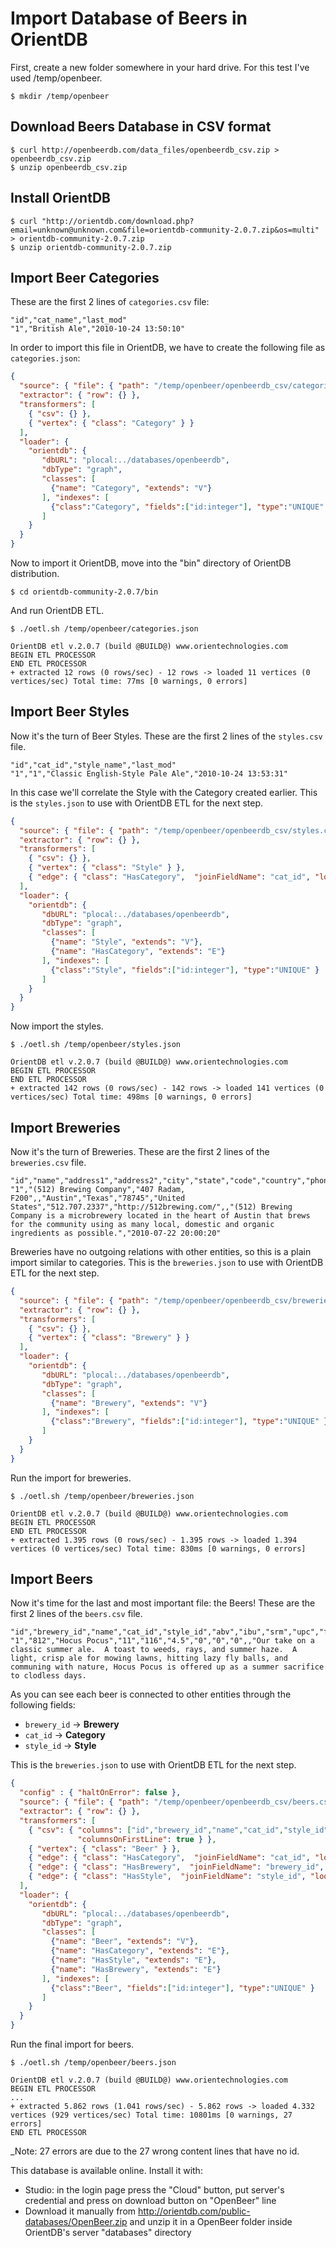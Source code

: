# Import Database of Beers in OrientDB

First, create a new folder somewhere in your hard drive. For this test I've used /temp/openbeer.

```
$ mkdir /temp/openbeer
```

## Download Beers Database in CSV format

```
$ curl http://openbeerdb.com/data_files/openbeerdb_csv.zip > openbeerdb_csv.zip
$ unzip openbeerdb_csv.zip
```

## Install OrientDB

```
$ curl "http://orientdb.com/download.php?email=unknown@unknown.com&file=orientdb-community-2.0.7.zip&os=multi" > orientdb-community-2.0.7.zip
$ unzip orientdb-community-2.0.7.zip
```


## Import Beer Categories

These are the first 2 lines of `categories.csv` file:

```
"id","cat_name","last_mod"
"1","British Ale","2010-10-24 13:50:10"
```

In order to import this file in OrientDB, we have to create the following file as `categories.json`:

```json
{
  "source": { "file": { "path": "/temp/openbeer/openbeerdb_csv/categories.csv" } },
  "extractor": { "row": {} },
  "transformers": [
    { "csv": {} },
    { "vertex": { "class": "Category" } }
  ],
  "loader": {
    "orientdb": {
       "dbURL": "plocal:../databases/openbeerdb",
       "dbType": "graph",
       "classes": [
         {"name": "Category", "extends": "V"}
       ], "indexes": [
         {"class":"Category", "fields":["id:integer"], "type":"UNIQUE" }
       ]
    }
  }
}
```

Now to import it OrientDB, move into the "bin" directory of OrientDB distribution.

```
$ cd orientdb-community-2.0.7/bin
```

And run OrientDB ETL.

```
$ ./oetl.sh /temp/openbeer/categories.json

OrientDB etl v.2.0.7 (build @BUILD@) www.orientechnologies.com
BEGIN ETL PROCESSOR
END ETL PROCESSOR
+ extracted 12 rows (0 rows/sec) - 12 rows -> loaded 11 vertices (0 vertices/sec) Total time: 77ms [0 warnings, 0 errors]
```


## Import Beer Styles
Now it's the turn of Beer Styles. These are the first 2 lines of the `styles.csv` file.

```
"id","cat_id","style_name","last_mod"
"1","1","Classic English-Style Pale Ale","2010-10-24 13:53:31"
```

In this case we'll correlate the Style with the Category created earlier. This is the `styles.json` to use with OrientDB ETL for the next step.

```json
{
  "source": { "file": { "path": "/temp/openbeer/openbeerdb_csv/styles.csv" } },
  "extractor": { "row": {} },
  "transformers": [
    { "csv": {} },
    { "vertex": { "class": "Style" } },
    { "edge": { "class": "HasCategory",  "joinFieldName": "cat_id", "lookup": "Category.id" } }
  ],
  "loader": {
    "orientdb": {
       "dbURL": "plocal:../databases/openbeerdb",
       "dbType": "graph",
       "classes": [
         {"name": "Style", "extends": "V"},
         {"name": "HasCategory", "extends": "E"}
       ], "indexes": [
         {"class":"Style", "fields":["id:integer"], "type":"UNIQUE" }
       ]
    }
  }
}
```

Now import the styles.

```
$ ./oetl.sh /temp/openbeer/styles.json

OrientDB etl v.2.0.7 (build @BUILD@) www.orientechnologies.com
BEGIN ETL PROCESSOR
END ETL PROCESSOR
+ extracted 142 rows (0 rows/sec) - 142 rows -> loaded 141 vertices (0 vertices/sec) Total time: 498ms [0 warnings, 0 errors]
```


## Import Breweries
Now it's the turn of Breweries. These are the first 2 lines of the `breweries.csv` file.

```
"id","name","address1","address2","city","state","code","country","phone","website","filepath","descript","last_mod"
"1","(512) Brewing Company","407 Radam, F200",,"Austin","Texas","78745","United States","512.707.2337","http://512brewing.com/",,"(512) Brewing Company is a microbrewery located in the heart of Austin that brews for the community using as many local, domestic and organic ingredients as possible.","2010-07-22 20:00:20"
```

Breweries have no outgoing relations with other entities, so this is a plain import similar to categories. This is the `breweries.json` to use with OrientDB ETL for the next step.

```json
{
  "source": { "file": { "path": "/temp/openbeer/openbeerdb_csv/breweries.csv" } },
  "extractor": { "row": {} },
  "transformers": [
    { "csv": {} },
    { "vertex": { "class": "Brewery" } }
  ],
  "loader": {
    "orientdb": {
       "dbURL": "plocal:../databases/openbeerdb",
       "dbType": "graph",
       "classes": [
         {"name": "Brewery", "extends": "V"}
       ], "indexes": [
         {"class":"Brewery", "fields":["id:integer"], "type":"UNIQUE" }
       ]
    }
  }
}
```

Run the import for breweries.

```
$ ./oetl.sh /temp/openbeer/breweries.json

OrientDB etl v.2.0.7 (build @BUILD@) www.orientechnologies.com
BEGIN ETL PROCESSOR
END ETL PROCESSOR
+ extracted 1.395 rows (0 rows/sec) - 1.395 rows -> loaded 1.394 vertices (0 vertices/sec) Total time: 830ms [0 warnings, 0 errors]
```

## Import Beers
Now it's time for the last and most important file: the Beers! These are the first 2 lines of the `beers.csv` file.

```
"id","brewery_id","name","cat_id","style_id","abv","ibu","srm","upc","filepath","descript","last_mod",,,,,,,,,,,,,,,,,,,,,,,,,,,,,,,,,,,,,,,,,,,,,,,,,,,,,,,,,,,,,,,,,,,,,,,,,,,,,,,,,,,,,,,,,,,,,,,,,,,,,,,,,,,,,,,,,,,,,,,,,,,,,,,,,,,,,,,,,,,,,,,,,,,,,,,,,,,,,,,,,,,,,,,,,,,,,,,,,,,,,,,,,,,,,,,,,,,,,,,,,,,,,,,,,,,,,,,,,,,,,,,,,,,,,,,,,,,,,,,,,,,,,,,,,,,,,,,,,,,,,,,,,,,,,,,,,,,,,,,,,,,,,,,,,,,,,,,,,,,,,,,,,,,,,,,,,,,,,,,,,,,,,,,,,,,,,,,,,,,,,,,,,,,,,,,,,,,,,,,,,,,,,,,,,,,,,,,,,,,,,,,,,,,,,,,,,,,,,,,,,,,,,,,,,,,,,,,,,,,,,,,,,,,,,,,,,,,,,,,,,,,,,,,,,,,,,,,,,,,,,,,,,,,,,,,,,,,,,,,,,,,,,,,,,,,,,,,,,,,,,,,,,,,,,,,,,,,,,,,,,,,,,,,,,,,,,
"1","812","Hocus Pocus","11","116","4.5","0","0","0",,"Our take on a classic summer ale.  A toast to weeds, rays, and summer haze.  A light, crisp ale for mowing lawns, hitting lazy fly balls, and communing with nature, Hocus Pocus is offered up as a summer sacrifice to clodless days.
```

As you can see each beer is connected to other entities through the following fields:
- `brewery_id` -> **Brewery**
- `cat_id` -> **Category**
- `style_id` -> **Style**


This is the `breweries.json` to use with OrientDB ETL for the next step.

```json
{
  "config" : { "haltOnError": false },
  "source": { "file": { "path": "/temp/openbeer/openbeerdb_csv/beers.csv" } },
  "extractor": { "row": {} },
  "transformers": [
    { "csv": { "columns": ["id","brewery_id","name","cat_id","style_id","abv","ibu","srm","upc","filepath","descript","last_mod"],
               "columnsOnFirstLine": true } },
    { "vertex": { "class": "Beer" } },
    { "edge": { "class": "HasCategory",  "joinFieldName": "cat_id", "lookup": "Category.id" } },
    { "edge": { "class": "HasBrewery",  "joinFieldName": "brewery_id", "lookup": "Brewery.id" } },
    { "edge": { "class": "HasStyle",  "joinFieldName": "style_id", "lookup": "Style.id" } }
  ],
  "loader": {
    "orientdb": {
       "dbURL": "plocal:../databases/openbeerdb",
       "dbType": "graph",
       "classes": [
         {"name": "Beer", "extends": "V"},
         {"name": "HasCategory", "extends": "E"},
         {"name": "HasStyle", "extends": "E"},
         {"name": "HasBrewery", "extends": "E"}
       ], "indexes": [
         {"class":"Beer", "fields":["id:integer"], "type":"UNIQUE" }
       ]
    }
  }
}
```

Run the final import for beers.

```
$ ./oetl.sh /temp/openbeer/beers.json

OrientDB etl v.2.0.7 (build @BUILD@) www.orientechnologies.com
BEGIN ETL PROCESSOR
...
+ extracted 5.862 rows (1.041 rows/sec) - 5.862 rows -> loaded 4.332 vertices (929 vertices/sec) Total time: 10801ms [0 warnings, 27 errors]
END ETL PROCESSOR
```

_Note: 27 errors are due to the 27 wrong content lines that have no id.

This database is available online. Install it with:
- Studio: in the login page press the "Cloud" button, put server's credential and press on download button on "OpenBeer" line
- Download it manually from http://orientdb.com/public-databases/OpenBeer.zip and unzip it in a OpenBeer folder inside OrientDB's server "databases" directory
